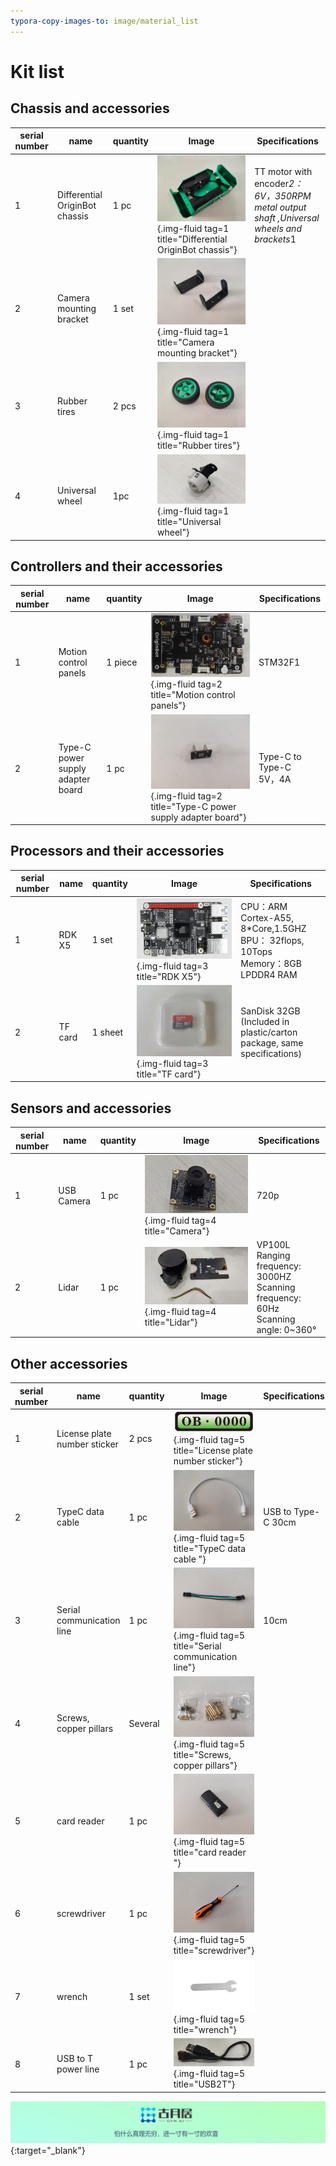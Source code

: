 ```yaml
---
typora-copy-images-to: image/material_list
---
```


# **Kit list**




## **Chassis and  accessories**

| serial number | name           | quantity | Image                                                         | Specifications                                      |
| ---- | -------------- | ---- | ------------------------------------------------------------ | --------------------------------------------- |
| 1    | Differential OriginBot chassis   | 1 pc  | ![4e7c3455568e4d38095eabe0e0dfcd6](../../assets/img/material_list/4e7c3455568e4d38095eabe0e0dfcd6.jpg){.img-fluid tag=1 title="Differential OriginBot chassis"} | TT motor with encoder*2：<br />6V，350RPM metal output shaft ,Universal wheels and brackets*1|
| 2    | Camera mounting bracket | 1 set  | ![23d019fde2b66933ba7a044070d4d35](../../assets/img/material_list/23d019fde2b66933ba7a044070d4d35.jpg){.img-fluid tag=1 title="Camera mounting bracket"} |                                               |
| 3    | Rubber tires       | 2 pcs  | ![b558525524329d236e162f4348d4989](../../assets/img/material_list/b558525524329d236e162f4348d4989.jpg){.img-fluid tag=1 title="Rubber tires"} |
| 4    | Universal wheel | 1pc  | ![7011f40a37d32726616fd374819443e](../../assets/img/material_list/7011f40a37d32726616fd374819443e.jpg){.img-fluid tag=1 title="Universal wheel"} |                                                  |




## **Controllers and their accessories**

| serial number | name                       | quantity | Image                                                         | Specifications                     |
| ---- | -------------------------- | ---- | ------------------------------------------------------------ | ---------------------------- |
| 1    | Motion control panels                 | 1 piece  | ![e1db5c13a17add8e9c038c483f46744](../../assets/img/material_list/e1db5c13a17add8e9c038c483f46744.jpg){.img-fluid tag=2 title="Motion control panels"} | STM32F1                      |
| 2    | Type-C power supply adapter board           | 1 pc  | ![a732fff5dc85eaae5f42250c0f644ec](../../assets/img/material_list/a732fff5dc85eaae5f42250c0f644ec.jpg){.img-fluid tag=2 title="Type-C power supply adapter board"} | Type-C to Type-C<br />5V，4A |




## **Processors and their accessories**

| serial number | name                       | quantity | Image                                                         | Specifications                                                     |
| ---- | -------------------------- | ---- | ------------------------------------------------------------ | ------------------------------------------------------------ |
| 1    | RDK X5    | 1 set  | ![IMG1726221600938](../../assets/img/material_list/rdkx5.jpg){.img-fluid tag=3 title="RDK X5"} | CPU：ARM Cortex-A55, 8*Core,1.5GHZ<br />BPU： 32flops, 10Tops<br />Memory：8GB LPDDR4 RAM |
| 2    | TF card | 1 sheet  | ![8c3f4ae0006cec00a079a817d2809b8](../../assets/img/material_list/8c3f4ae0006cec00a079a817d2809b8.jpg){.img-fluid tag=3 title="TF card"} | SanDisk 32GB<br />(Included in plastic/carton package, same specifications)        |



## **Sensors and  accessories**

| serial number | name                                                         | quantity	 | Image                                                         | Specifications                                                     |
| ---- | ------------------------------------------------------------ | ---- | ------------------------------------------------------------ | ------------------------------------------------------------ |
| 1    |  USB Camera | 1 pc  | ![975c9cf8d8b072db3d59c92fa0a18c2~1](../../assets/img/material_list/975c9cf8d8b072db3d59c92fa0a18c2.jpg){.img-fluid tag=4 title="Camera"} | 720p                                |
| 2    | Lidar| 1 pc  | ![4ac063568d7993190bc7c0552fbcb31](../../assets/img/material_list/4ac063568d7993190bc7c0552fbcb31.jpg){.img-fluid tag=4 title="Lidar"} | VP100L <br />Ranging frequency: 3000HZ <br />Scanning frequency: 60Hz <br />Scanning angle: 0~360° |

## **Other accessories**

| serial number | name                                                    | quantity | Image                                                         | Specifications                                                |
| ---- | ------------------------------------------------------- | ---- | ------------------------------------------------------------ | ------------------------------------------------------- |
| 1    | License plate number sticker                                            | 2 pcs  | ![c5244f18-4d2e-4f55-8117-935afe71eed4](../../assets/img/material_list/c5244f18-4d2e-4f55-8117-935afe71eed4.png){.img-fluid tag=5 title="License plate number sticker"} |                                                       
| 2    | TypeC data cable	                                             | 1 pc  | ![1185fc6d3c277f6746ed3134f3fb256](../../assets/img/material_list/1185fc6d3c277f6746ed3134f3fb256.jpg){.img-fluid tag=5 title="TypeC data cable	"} | USB to Type-C 30cm                                      |
| 3   | Serial communication line                                              | 1 pc  | ![7103865c5b66d724c16d6dd155fb210](../../assets/img/material_list/7103865c5b66d724c16d6dd155fb210.jpg){.img-fluid tag=5 title="Serial communication line"} | 10cm                                                    |
| 4   | Screws, copper pillars                                              | Several | ![47206c13cdedfe887dd3810ef055416](../../assets/img/material_list/47206c13cdedfe887dd3810ef055416.jpg){.img-fluid tag=5 title="Screws, copper pillars"} |                                                         |
| 5    | card reader	                                                  | 1 pc  | ![9381178fb688b284020dcdb20f806c0](../../assets/img/material_list/9381178fb688b284020dcdb20f806c0.jpg){.img-fluid tag=5 title="card reader	"} |                                                         |
| 6    | screwdriver                                                  | 1 pc  | ![dbf059d338cb656e5610486afe527c9](../../assets/img/material_list/dbf059d338cb656e5610486afe527c9.jpg){.img-fluid tag=5 title="screwdriver"} |                                                         |
| 7   | wrench                                                    | 1 set  | ![image-20220902220914660](../../assets/img/material_list/image-20220902220914660.png){.img-fluid tag=5 title="wrench"} |
| 8   | USB to T power line                                              | 1 pc  | ![image-20220902221002673](../../assets/img/material_list/USB2T.png){.img-fluid tag=5 title="USB2T"} |                                                         |


[![图片1](../../assets/img/footer.png)](https://www.guyuehome.com/){:target="_blank"}